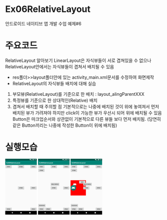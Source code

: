 # Ex06RelativeLayout
안드로이드 네이티브 앱 개발 수업 예제#6

# 주요코드
RelativeLayout 알아보기
 LinearLayout은 자식뷰들이 서로 겹쳐있을 수 없으나 RelativeLayout안에서는 자식뷰들이 겹쳐서 배치될 수 있음

- res폴더>>layout폴더안에 있는 activity_main.xml문서를 수정하여 화면제작
- RelativeLayout의 자식뷰들 배치에 대해 실습
 1) 부모뷰(RelativeLayout)를 기준으로 한 배치 : layout_alingParentXXX
 2) 특정뷰를 기준으로 한 상대적인(Relative) 배치
 3) 겹쳐서 배치할 때 주의할 점 
     기본적으로는 나중에 배치된 것이 위에 놓여져서 먼저 배치된 뷰가 가려져야 하지만 click이 가능한 뷰가 우선시 되어 위에 배치될 수 있음
     Button은 마크업순서와 상관없이 기본적으로 다른 뷰들 보다 먼저 배치됨. (당연히 같은 Button끼리는 나중에 작성한 Button이 위에 배치됨)

# 실행모습
<div>
  <img src="device-2019-05-28-140100.png" width="20%"/>
  <img src="device-2019-05-28-140150.png" width="20%"/>
  <img src="device-2019-05-28-140241.png" width="20%"/>
</div>

